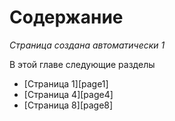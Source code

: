 # Содержание

*Страница создана автоматически 1*



В этой главе следующие разделы

* [Страница 1][page1]
* [Страница 4][page4]
* [Страница 8][page8]
